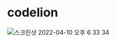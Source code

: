 # codelion

![스크린샷 2022-04-10 오후 6 33 34](https://user-images.githubusercontent.com/101850881/162611991-605d902f-5c94-49a9-a32a-4365deba5588.png)
